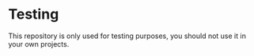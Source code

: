 Testing
=======

This repository is only used for testing purposes, you should not use it in your own projects.

